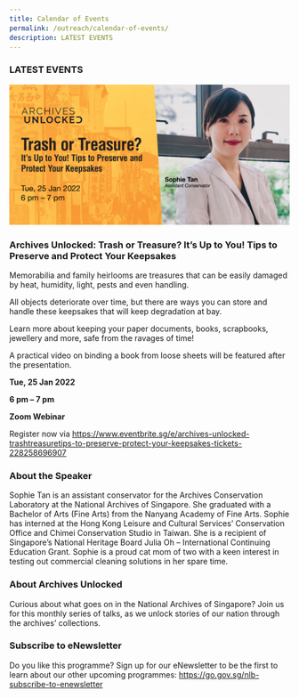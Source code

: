 ```yaml
---
title: Calendar of Events
permalink: /outreach/calendar-of-events/
description: LATEST EVENTS
---
```

### LATEST EVENTS

![Alt text for image on Isomer site](/images/AU%20eventbrite%2025%20Jan%202022.jpg)

### Archives Unlocked: Trash or Treasure? It’s Up to You! Tips to Preserve and Protect Your Keepsakes
Memorabilia and family heirlooms are treasures that can be easily damaged by heat, humidity, light, pests and even handling. 

All objects deteriorate over time, but there are ways you can store and handle these keepsakes that will keep degradation at bay.

Learn more about keeping your paper documents, books, scrapbooks, jewellery and more, safe from the ravages of time!

A practical video on binding a book from loose sheets will be featured after the presentation.

**Tue, 25 Jan 2022** 

**6 pm – 7 pm**

**Zoom Webinar**

Register now via https://www.eventbrite.sg/e/archives-unlocked-trashtreasuretips-to-preserve-protect-your-keepsakes-tickets-228258696907

### About the Speaker
Sophie Tan is an assistant conservator for the Archives Conservation Laboratory at the National Archives of Singapore.  She graduated with a Bachelor of Arts (Fine Arts) from the Nanyang Academy of Fine Arts. Sophie has interned at the Hong Kong Leisure and Cultural Services’ Conservation Office and Chimei Conservation Studio in Taiwan. She is a recipient of Singapore’s National Heritage Board Julia Oh – International Continuing Education Grant. Sophie is a proud cat mom of two with a keen interest in testing out commercial cleaning solutions in her spare time.

### About Archives Unlocked
Curious about what goes on in the National Archives of Singapore? Join us for this monthly series of talks, as we unlock stories of our nation through the archives’ collections.

### Subscribe to eNewsletter
Do you like this programme? Sign up for our eNewsletter to be the first to learn about our other upcoming programmes: https://go.gov.sg/nlb-subscribe-to-enewsletter